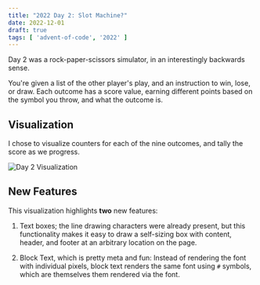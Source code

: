 ```yaml
---
title: "2022 Day 2: Slot Machine?"
date: 2022-12-01
draft: true
tags: [ 'advent-of-code', '2022' ]
---
```

Day 2 was a rock-paper-scissors simulator, in an interestingly backwards sense. 

<!--more-->

You're given a list of the other player's play, and an instruction to win,
lose, or draw. Each outcome has a score value, earning different points based
on the symbol you throw, and what the outcome is.


## Visualization

I chose to visualize counters for each of the nine outcomes, and tally the
score as we progress.

![Day 2 Visualization](/images/2022-day02.gif)

## New Features

This visualization highlights **two** new features:

1. Text boxes; the line drawing characters were already present, but this
   functionality makes it easy to draw a self-sizing box with content, header,
   and footer at an arbitrary location on the page.

2. Block Text, which is pretty meta and fun: Instead of rendering the font with
   individual pixels, block text renders the same font using `#` symbols, which
   are themselves them rendered via the font.
